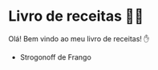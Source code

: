 # Livro de receitas :man_cook:

Olá! Bem vindo ao meu livro de receitas! :hand:

- Strogonoff de Frango